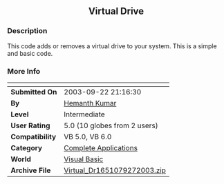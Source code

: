 ﻿<div align="center">

## Virtual Drive


</div>

### Description

This code adds or removes a virtual drive to your system. This is a simple and basic code.
 
### More Info
 


<span>             |<span>
---                |---
**Submitted On**   |2003-09-22 21:16:30
**By**             |[Hemanth Kumar](https://github.com/Planet-Source-Code/PSCIndex/blob/master/ByAuthor/hemanth-kumar.md)
**Level**          |Intermediate
**User Rating**    |5.0 (10 globes from 2 users)
**Compatibility**  |VB 5\.0, VB 6\.0
**Category**       |[Complete Applications](https://github.com/Planet-Source-Code/PSCIndex/blob/master/ByCategory/complete-applications__1-27.md)
**World**          |[Visual Basic](https://github.com/Planet-Source-Code/PSCIndex/blob/master/ByWorld/visual-basic.md)
**Archive File**   |[Virtual\_Dr1651079272003\.zip](https://github.com/Planet-Source-Code/hemanth-kumar-virtual-drive__1-48719/archive/master.zip)








